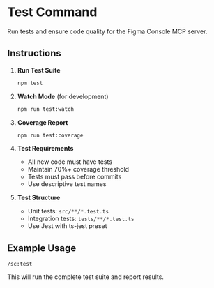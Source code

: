 # Test Command

Run tests and ensure code quality for the Figma Console MCP server.

## Instructions

1. **Run Test Suite**
   ```bash
   npm test
   ```

2. **Watch Mode** (for development)
   ```bash
   npm run test:watch
   ```

3. **Coverage Report**
   ```bash
   npm run test:coverage
   ```

4. **Test Requirements**
   - All new code must have tests
   - Maintain 70%+ coverage threshold
   - Tests must pass before commits
   - Use descriptive test names

5. **Test Structure**
   - Unit tests: `src/**/*.test.ts`
   - Integration tests: `tests/**/*.test.ts`
   - Use Jest with ts-jest preset

## Example Usage

```
/sc:test
```

This will run the complete test suite and report results.
